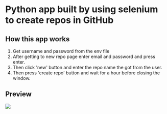 # Python app built by using selenium to create repos in GitHub

<h2>How this app works</h2>
<ol>
  <li>Get username and password from the env file</li>
  <li>After getting to new repo page enter email and password and press enter.</li>
  <li>Then click 'new' button and enter the repo name the got from the user.</li>
  <li>Then press 'create repo' button and wait for a hour before closing the window.</li>
</ol>

<h2>Preview</h2>
<img src="https://user-images.githubusercontent.com/91461938/191908417-9005bb5d-d1d0-4465-adb0-49d324cf3936.gif">
